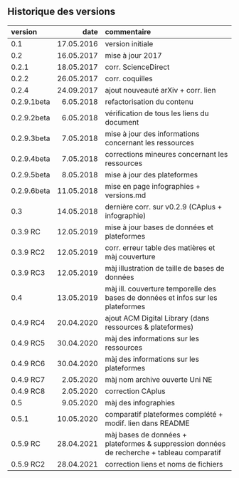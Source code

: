 ## Historique des versions

| version | date | commentaire |
| :-- | ---------: | :--------------- |
| 0.1 | 17.05.2016 | version initiale |
| 0.2 | 16.05.2017 | mise à jour 2017 |
| 0.2.1 | 18.05.2017 | corr. ScienceDirect |
| 0.2.2 | 26.05.2017 | corr. coquilles |
| 0.2.4 | 24.09.2017 | ajout nouveauté arXiv + corr. lien |
| 0.2.9.1beta | 6.05.2018 | refactorisation du contenu |
| 0.2.9.2beta | 6.05.2018 | vérification de tous les liens du document |
| 0.2.9.3beta | 7.05.2018 | mise à jour des informations concernant les ressources |
| 0.2.9.4beta | 7.05.2018 | corrections mineures concernant les ressources |
| 0.2.9.5beta | 8.05.2018 | mise à jour des plateformes |
| 0.2.9.6beta | 11.05.2018 | mise en page infographies + versions.md |
| 0.3 | 14.05.2018 | dernière corr. sur v0.2.9 (CAplus + infographie) |
| 0.3.9 RC | 12.05.2019 | mise à jour bases de données et plateformes |
| 0.3.9 RC2 | 12.05.2019 | corr. erreur table des matières et màj couverture |
| 0.3.9 RC3 | 12.05.2019 | màj illustration de taille de bases de données |
| 0.4 | 13.05.2019 | màj ill. couverture temporelle des bases de données et infos sur les plateformes |
| 0.4.9 RC4 | 20.04.2020 | ajout ACM Digital Library (dans ressources & plateformes) |
| 0.4.9 RC5 | 30.04.2020 | màj des informations sur les ressources |
| 0.4.9 RC6 | 30.04.2020 | màj des informations sur les plateformes |
| 0.4.9 RC7 | 2.05.2020 | màj nom archive ouverte Uni NE |
| 0.4.9 RC8 | 2.05.2020 | correction CAplus |
| 0.5 | 9.05.2020 | màj des infographies |
| 0.5.1 | 10.05.2020 | comparatif plateformes complété + modif. lien dans README |
| 0.5.9 RC | 28.04.2021 | màj bases de données + plateformes & suppression données de recherche + tableau comparatif |
| 0.5.9 RC2 | 28.04.2021 | correction liens et noms de fichiers |
